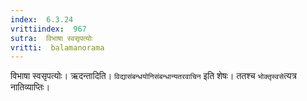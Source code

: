 ```yaml
---
index:  6.3.24
vrittiindex:  967
sutra:  विभाषा स्वसृपत्योः
vritti:  balamanorama 
---
```


विभाषा स्वसृपत्योः। ऋदन्तादिति। `विद्यासंबन्धयोनिसंबन्धान्यतरवाचिन` इति शेषः। ततश्च `भोक्तृस्वसे`त्यत्र नातिव्याप्तिः। 

